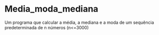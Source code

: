 # Media_moda_mediana
Um programa que calcular a média, a mediana e a moda de um sequência predeterminada de n números (n&lt;=3000)

